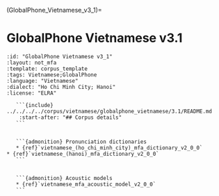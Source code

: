 
(GlobalPhone_Vietnamese_v3_1)=
# GlobalPhone Vietnamese v3.1

``````{corpus} GlobalPhone Vietnamese v3.1
:id: "GlobalPhone Vietnamese v3_1"
:layout: not_mfa
:template: corpus_template
:tags: Vietnamese;GlobalPhone
:language: "Vietnamese"
:dialect: "Ho Chi Minh City; Hanoi"
:license: "ELRA"

   ```{include} ../../../../corpus/vietnamese/globalphone_vietnamese/3.1/README.md
    :start-after: "## Corpus details"
   ```


   ```{admonition} Pronunciation dictionaries
   * {ref}`vietnamese_(ho_chi_minh_city)_mfa_dictionary_v2_0_0`
* {ref}`vietnamese_(hanoi)_mfa_dictionary_v2_0_0`
   ```


   ```{admonition} Acoustic models
   * {ref}`vietnamese_mfa_acoustic_model_v2_0_0`
   ```
``````
